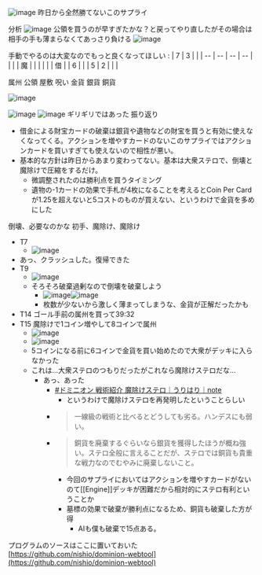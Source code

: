 
![image](https://gyazo.com/4d2400a1b4034da3726f036b07fe92c5/thumb/1000)
昨日から全然勝てないこのサプライ

分析
![image](https://gyazo.com/1ba85eda84bb9dc963903fcd0e2d30f9/thumb/1000)
公領を買うのが早すぎたかな？と戻ってやり直したがその場合は相手の手も薄まらなくてあっさり負ける
![image](https://gyazo.com/73bdab213f2e94caea9e8ff451ad8243/thumb/1000)

手動でやるのは大変なのでもっと良くなってほしい
:
| 7 | 3 |  |
| -- | -- | -- | -- |
|  |  | 魔 |  |
|  |  |  | 借 |
| 6 |  |
| 5 | 2 |  |  |

属州
公領
屋敷
呪い
金貨
銀貨
銅貨

![image](https://gyazo.com/3e696ef479bb090da26bf8c054a3da00/thumb/1000)

![image](https://gyazo.com/046774bd52bf6d8cedff0d13b52639e5/thumb/1000)
![image](https://gyazo.com/faa8a3056f9e54b834b5502a5d95b551/thumb/1000)
ギリギリではあった
振り返り
- 借金による財宝カードの破棄は銀貨や遺物などの財宝を買うと有効に使えなくなってくる。アクションを増やすカードのないこのサプライではアクションカードを買いすぎても使えないので相性が悪い。
- 基本的な方針は昨日からあまり変わってない。基本は大衆ステロで、倒壊と魔除けで圧縮をするだけ。
    - 微調整されたのは勝利点を買うタイミング
    - 遺物の-1カードの効果で手札が4枚になることを考えるとCoin Per Cardが1.25を超えないと5コストのものが買えない、というわけで金貨を多めにした

倒壊、必要なのかな
初手、魔除け、魔除け
- T7
    - ![image](https://gyazo.com/6969df47da3b4b3f0f0b31863c97cee7/thumb/1000)
- あっ、クラッシュした。復帰できた
- T9
    - ![image](https://gyazo.com/2af0a911dc68b2dff15dbc1d83f899ea/thumb/1000)
    - そろそろ破棄過剰なので倒壊を破棄しよう
        - ![image](https://gyazo.com/259ee9d902ec6b5e6833e09f9f27c21a/thumb/1000)![image](https://gyazo.com/453970f1d3c2c4ccf7502cdde2b777fa/thumb/1000)
        - 枚数が少ないから激しく薄まってしまうな、金貨が正解だったかも
- T14 ゴール手前の属州を買って39:32
- T15 魔除けで1コイン増やして8コインで属州
    - ![image](https://gyazo.com/f89d53894ae2b240114e09b92a5d8dbd/thumb/1000)
    - ![image](https://gyazo.com/b917e395fd20937bc8ca5f6d1adb1dee/thumb/1000)
    - 5コインになる前に6コインで金貨を買い始めたので大衆がデッキに入らなかった
    - これは…大衆ステロのつもりだったがこれなら魔除けステロだな…
        - あっ、あった
            - [#ドミニオン 戦術紹介 魔除けステロ｜うりはり｜note](https://note.com/urihari/n/nc2e8fdcd4b10)
                - というわけで魔除けステロを再発明したということらしい
            - > 一線級の戦術と比べるとどうしても劣る。ハンデスにも弱い。
            - >  銅貨を廃棄するぐらいなら銀貨を獲得したほうが概ね強い。ステロ全般に言えることだが、ステロでは銅貨も貴重な戦力なのでむやみに廃棄しないこと。
                - 今回のサプライにおいてはアクションを増やすカードがないのて[[Engine]]デッキが困難だから相対的にステロ有利ということか
                - 墓標の効果で破棄が勝利点になるため、銅貨も破棄した方が得
                    - AIも僕も破棄で15点ある。

プログラムのソースはここに置いておいた
[https://github.com/nishio/dominion-webtool](https://github.com/nishio/dominion-webtool)
